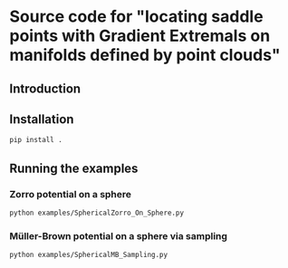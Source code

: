 # Source code for "locating saddle points with Gradient Extremals on manifolds defined by point clouds"

## Introduction

## Installation
```sh
pip install .
```

## Running the examples

### Zorro potential on a sphere

```sh
python examples/SphericalZorro_On_Sphere.py
```

### Müller-Brown potential on a sphere via sampling

```sh
python examples/SphericalMB_Sampling.py
```